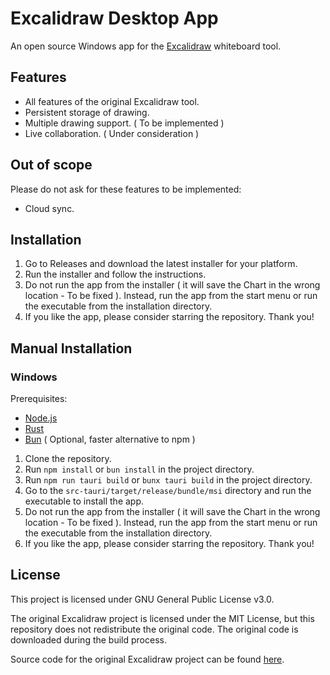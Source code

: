 # Excalidraw Desktop App

An open source Windows app for the <a href="https://excalidraw.com/">Excalidraw</a> whiteboard tool.

## Features
- All features of the original Excalidraw tool.
- Persistent storage of drawing.
- Multiple drawing support. ( To be implemented )
- Live collaboration. ( Under consideration )

## Out of scope
Please do not ask for these features to be implemented:
- Cloud sync.

## Installation

1. Go to Releases and download the latest installer for your platform.
2. Run the installer and follow the instructions.
3. Do not run the app from the installer ( it will save the Chart in the wrong location - To be fixed ). Instead, run the app from the start menu or run the executable from the installation directory.
4. If you like the app, please consider starring the repository. Thank you!

## Manual Installation

### Windows

Prerequisites:
- <a href="https://nodejs.org/">Node.js</a>
- <a href="https://www.rust-lang.org//">Rust</a>
- <a href="https://bun.sh/">Bun</a> ( Optional, faster alternative to npm )

1. Clone the repository.
2. Run `npm install` or `bun install` in the project directory.
3. Run `npm run tauri build` or `bunx tauri build` in the project directory.
4. Go to the `src-tauri/target/release/bundle/msi` directory and run the executable to install the app.
5. Do not run the app from the installer ( it will save the Chart in the wrong location - To be fixed ). Instead, run the app from the start menu or run the executable from the installation directory.
6. If you like the app, please consider starring the repository. Thank you!

## License
This project is licensed under GNU General Public License v3.0.

The original Excalidraw project is licensed under the MIT License, but this repository does not redistribute the original code. The original code is downloaded during the build process.

Source code for the original Excalidraw project can be found <a href="https://github.com/excalidraw/excalidraw/tree/master">here</a>.